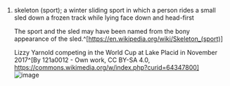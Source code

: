 1. skeleton (sport); a winter sliding sport in which a person rides a small sled down a frozen track while lying face down and head-first

	The sport and the sled may have been named from the bony appearance of the sled.^[https://en.wikipedia.org/wiki/Skeleton_(sport)]
	
	Lizzy Yarnold competing in the World Cup at Lake Placid in November 2017^[By 121a0012 - Own work, CC BY-SA 4.0, https://commons.wikimedia.org/w/index.php?curid=64347800] ![image](https://upload.wikimedia.org/wikipedia/commons/c/c4/Lizzy_Yarnold_2017_Lake_Placid_WC_%281_of_3%29.jpg)
